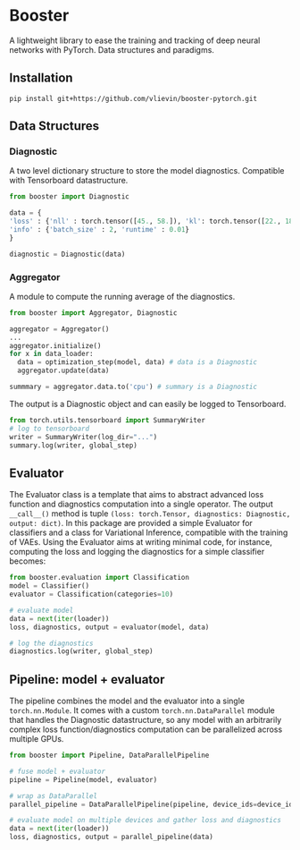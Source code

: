# Booster

A lightweight library to ease the training and tracking of deep neural networks with PyTorch. Data structures and paradigms.

## Installation

```
pip install git+https://github.com/vlievin/booster-pytorch.git
```

## Data Structures

### Diagnostic

A two level dictionary structure to store the model diagnostics. Compatible with Tensorboard datastructure.

```python
from booster import Diagnostic

data = {
'loss' : {'nll' : torch.tensor([45., 58.]), 'kl': torch.tensor([22., 18.])},
'info' : {'batch_size' : 2, 'runtime' : 0.01}
}

diagnostic = Diagnostic(data)
```

### Aggregator

A module to compute the running average of the diagnostics.

```python
from booster import Aggregator, Diagnostic

aggregator = Aggregator()
...
aggregator.initialize()
for x in data_loader:
  data = optimization_step(model, data) # data is a Diagnostic
  aggregator.update(data)

summmary = aggregator.data.to('cpu') # summary is a Diagnostic
```

The output is a Diagnostic object and can easily be logged to Tensorboard.

```python
from torch.utils.tensorboard import SummaryWriter
# log to tensorboard
writer = SummaryWriter(log_dir="...")
summary.log(writer, global_step)

```

## Evaluator

The Evaluator class is a template that aims to abstract advanced loss function and diagnostics computation into a single operator. The output `__call__()` method is tuple `(loss: torch.Tensor, diagnostics: Diagnostic, output: dict)`. In this package are provided a simple Evaluator for classifiers and a class for Variational Inference, compatible with the training of VAEs. Using the Evaluator aims at writing minimal code, for instance, computing the loss and logging the diagnostics for a simple classifier becomes: 

```python
from booster.evaluation import Classification
model = Classifier()
evaluator = Classification(categories=10)

# evaluate model
data = next(iter(loader))
loss, diagnostics, output = evaluator(model, data)

# log the diagnostics
diagnostics.log(writer, global_step)

```

## Pipeline: model + evaluator
 
The pipeline combines the model and the evaluator into a single `torch.nn.Module`. It comes with a custom `torch.nn.DataParallel` module that handles the Diagnostic datastructure, so any model with an arbitrarily complex loss function/diagnostics computation can be parallelized across multiple GPUs.

```python
from booster import Pipeline, DataParallelPipeline

# fuse model + evaluator
pipeline = Pipeline(model, evaluator)

# wrap as DataParallel
parallel_pipeline = DataParallelPipeline(pipeline, device_ids=device_ids)

# evaluate model on multiple devices and gather loss and diagnostics
data = next(iter(loader))
loss, diagnostics, output = parallel_pipeline(data) 
```



